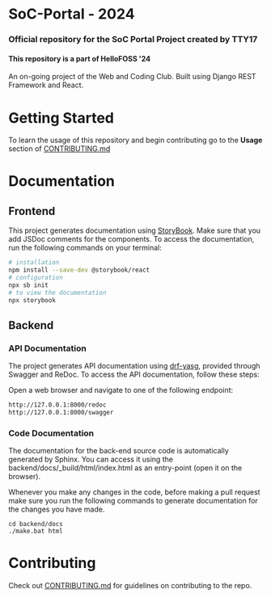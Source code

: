 # SoC-Portal - 2024

### Official repository for the SoC Portal Project created by TTY17

#### This repository is a part of HelloFOSS '24

An on-going project of the Web and Coding Club. Built using Django REST Framework and React.

# Getting Started

To learn the usage of this repository and begin contributing go to the **Usage** section of [CONTRIBUTING.md](CONTRIBUTING.md)


# Documentation

## Frontend

This project generates documentation using [StoryBook](https://www.npmjs.com/package/@storybook/react). Make sure that you add JSDoc comments for the components. To access the documentation, run the following commands on your terminal:

```bash
# installation
npm install --save-dev @storybook/react
# configuration
npx sb init
# to view the documentation
npx storybook
```

## Backend

### API Documentation
The project generates API documentation using [drf-yasg](https://github.com/axnsan12/drf-yasg), provided through Swagger and ReDoc. To access the API documentation, follow these steps:

Open a web browser and navigate to one of the following endpoint:

```bash
http://127.0.0.1:8000/redoc
http://127.0.0.1:8000/swagger
```

### Code Documentation
The documentation for the back-end source code is automatically generated by Sphinx. You can access it using the backend/docs/_build/html/index.html as an entry-point (open it on the browser).

Whenever you make any changes in the code, before making a pull request make sure you run the following commands to generate documentation for the changes you have made.

```shell
cd backend/docs
./make.bat html
```
# Contributing

Check out [CONTRIBUTING.md](CONTRIBUTING.md) for guidelines on contributing to the repo.
